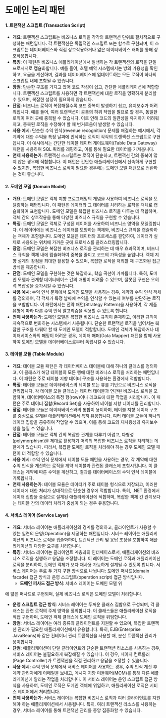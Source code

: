# 도메인 논리 패턴

#### 1. 트랜잭션 스크립트 (Transaction Script)

* **개요**: 트랜잭션 스크립트는 비즈니스 로직을 각각의 트랜잭션 단위로 절차적으로 구성하는 패턴입니다. 각 트랜잭션은 독립적인 스크립트 또는 함수로 구현되며, 이 스크립트는 데이터베이스와 직접 상호작용하거나 얇은 데이터베이스 래퍼를 통해 상호작용합니다.
* **특징**: 이 패턴은 비즈니스 애플리케이션에서 발생하는 각 트랜잭션의 로직을 단일 프로시저로 캡슐화합니다. 예를 들어, 호텔 예약 시스템에서는 방의 가용성을 확인하고, 요금을 계산하며, 결과를 데이터베이스에 업데이트하는 모든 로직이 하나의 스크립트 내에 포함될 수 있습니다.
* **장점**: 단순한 구조를 가지고 있어 코드 작성이 쉽고, 간단한 애플리케이션에 적합합니다. 트랜잭션 스크립트를 사용하면 각 트랜잭션에 대한 로직을 명확하게 분리할 수 있으며, 복잡한 설정이 필요하지 않습니다.
* **단점**: 비즈니스 로직이 복잡해질수록 코드 중복이 발생하기 쉽고, 유지보수가 어려워집니다. 예를 들어, 여러 트랜잭션이 공통의 하위 작업을 필요로 할 경우, 동일한 로직이 여러 곳에 중복될 수 있습니다. 이로 인해 코드의 일관성을 유지하기 어려워지고, 중복된 로직을 수정해야 할 때 번거로움이 발생할 수 있습니다.
* **사용 예시**: 단순한 수익 인식(revenue recognition) 문제를 해결하는 예시에서, 각 계약에 대한 수익을 특정 날짜에 인식하는 로직이 각각의 트랜잭션 스크립트로 구현됩니다. 이 예시에서는 간단한 테이블 데이터 게이트웨이(Table Data Gateway) 패턴을 사용하여 SQL 쿼리를 래핑하고, 이를 통해 필요한 데이터를 가져옵니다.
* **언제 사용하는가**: 트랜잭션 스크립트는 로직이 단순하고, 트랜잭션 간의 중복이 많지 않은 경우에 적합합니다. 이 패턴은 간단한 애플리케이션에서 신속하게 구현할 수 있지만, 복잡한 비즈니스 로직이 필요한 경우에는 도메인 모델 패턴으로 전환하는 것이 좋습니다.

#### 2. 도메인 모델 (Domain Model)

* **개요**: 도메인 모델은 객체 지향 프로그래밍의 개념을 사용하여 비즈니스 로직을 모델링하는 패턴입니다. 이 패턴은 데이터와 그 데이터를 처리하는 로직을 객체로 캡슐화하여 표현합니다. 도메인 모델은 복잡한 비즈니스 로직을 다루는 데 적합하며, 객체 간의 상호작용을 통해 다양한 비즈니스 규칙을 구현할 수 있습니다.
* **특징**: 도메인 모델은 객체로 구성된 레이어를 사용하여 비즈니스 영역을 모델링합니다. 이 레이어에는 비즈니스 데이터를 모방하는 객체와, 비즈니스 규칙을 캡슐화하는 객체가 포함됩니다. 도메인 모델은 데이터와 프로세스를 결합하여, 데이터가 실제로 사용되는 위치에 가까운 곳에 프로세스를 클러스터링합니다.
* **장점**: 도메인 모델은 복잡한 비즈니스 로직을 관리하는 데 매우 효과적이며, 비즈니스 규칙을 객체 내에 캡슐화하여 중복을 줄이고 코드의 가독성을 높입니다. 객체 지향 설계의 장점을 최대한 활용할 수 있으며, 복잡한 로직을 처리할 때 구조화된 접근 방식을 제공합니다.
* **단점**: 도메인 모델을 구현하는 것은 복잡하고, 학습 곡선이 가파릅니다. 특히, 도메인 모델과 관계형 데이터베이스 간의 매핑이 어려울 수 있으며, 잘못된 구현은 오히려 복잡성을 증가시킬 수 있습니다.
* **사용 예시**: 수익 인식 문제에서 도메인 모델을 사용하는 경우, 계약과 수익 인식 객체를 정의하여, 각 객체가 특정 날짜에 수익을 인식할 수 있는지 여부를 판단하는 로직을 포함합니다. 이 패턴에서는 전략 패턴(Strategy Pattern)을 사용하여, 각 제품 유형에 따라 다른 수익 인식 알고리즘을 적용할 수 있도록 합니다.
* **언제 사용하는가**: 도메인 모델은 복잡한 비즈니스 규칙이 존재하고, 이러한 규칙이 지속적으로 변화하는 시스템에서 사용됩니다. 단순한 트랜잭션 로직을 넘어서는 복잡한 구조를 다뤄야 할 때 도메인 모델이 적합합니다. 도메인 객체가 복잡하거나 데이터베이스와의 매핑이 어려운 경우, 데이터 매퍼(Data Mapper) 패턴을 함께 사용하여 도메인 모델을 데이터베이스로부터 독립시킬 수 있습니다.

#### 3. 테이블 모듈 (Table Module)

* **개요**: 테이블 모듈 패턴은 각 데이터베이스 테이블에 대해 하나의 클래스를 정의하고, 이 클래스가 해당 테이블의 모든 행에 대한 비즈니스 로직을 처리하는 패턴입니다. 이 패턴은 주로 테이블 지향 데이터 구조를 사용하는 환경에서 적합합니다.
* **특징**: 테이블 모듈은 데이터베이스의 테이블 또는 뷰를 기반으로 비즈니스 로직을 관리합니다. 각 테이블 모듈 클래스는 데이터 테이블과 연관된 비즈니스 로직을 포함하며, 데이터베이스의 특정 행(row)이나 레코드에 대한 작업을 처리합니다. 이 패턴은 주로 데이터 집합(Record Set)을 사용하여 테이블 지향 데이터를 관리합니다.
* **장점**: 테이블 모듈은 데이터베이스와의 통합이 용이하며, 테이블 지향 데이터 구조를 중심으로 설계된 애플리케이션에서 특히 유용합니다. 여러 테이블 모듈이 하나의 데이터 집합을 공유하여 작업할 수 있으며, 이를 통해 코드의 재사용성과 유지보수성을 높일 수 있습니다.
* **단점**: 테이블 모듈은 객체 간의 복잡한 관계를 다루기 어렵고, 다형성(polymorphism)을 제대로 활용하기 어려워 복잡한 비즈니스 로직을 처리하는 데 한계가 있습니다. 따라서, 복잡한 도메인 로직을 처리해야 하는 경우 도메인 모델 패턴이 더 적합할 수 있습니다.
* **사용 예시**: 수익 인식 문제에서 테이블 모듈 패턴을 사용하는 경우, 각 계약에 대한 수익 인식을 계산하는 로직을 계약 테이블과 관련된 클래스에 포함시킵니다. 이 클래스는 계약에 따른 수익을 계산하고, 결과를 데이터베이스의 수익 인식 테이블에 기록합니다.
* **언제 사용하는가**: 테이블 모듈은 데이터가 주로 테이블 형식으로 저장되고, 이러한 데이터에 대한 처리가 상대적으로 단순한 경우에 적합합니다. 특히, .NET 환경에서 데이터 집합을 중심으로 설계된 애플리케이션에 적합하며, 복잡한 객체 간 관계보다는 테이블 간의 데이터 처리가 중심이 되는 경우 유용합니다.

#### 4. 서비스 레이어 (Service Layer)

* **개요**: 서비스 레이어는 애플리케이션의 경계를 정의하고, 클라이언트가 사용할 수 있는 일련의 운영(Operation)을 제공하는 패턴입니다. 서비스 레이어는 애플리케이션의 비즈니스 로직을 캡슐화하며, 트랜잭션 관리 및 응답 조정을 포함하여 애플리케이션의 다양한 요구를 처리합니다.
* **특징**: 서비스 레이어는 클라이언트 계층과의 인터페이스로서, 애플리케이션의 비즈니스 로직을 실행하고 응답을 조정합니다. 이 레이어는 도메인 로직과 애플리케이션 로직을 분리하여, 도메인 객체가 보다 재사용 가능하게 설계될 수 있도록 합니다. 서비스 레이어는 주로 두 가지 구현 방식으로 나뉩니다: 도메인 퍼사드(domain facade) 접근 방식과 운영 스크립트(operation script) 접근 방식입니다.
  * **도메인 퍼사드 접근 방식**: 서비스 레이어는 도메인 모델 위

에 얇은 퍼사드로 구현되며, 실제 비즈니스 로직은 도메인 모델이 처리합니다.

* **운영 스크립트 접근 방식**: 서비스 레이어는 두꺼운 클래스 집합으로 구성되며, 각 클래스는 관련 로직의 주제 영역을 정의합니다. 이 클래스들은 애플리케이션 로직을 직접 구현하며, 도메인 객체 클래스에 도메인 로직을 위임합니다.
* **장점**: 서비스 레이어는 여러 종류의 클라이언트를 지원할 수 있으며, 복잡한 트랜잭션 관리가 필요한 애플리케이션에서 유용합니다. 특히, EJB(Enterprise JavaBeans)와 같은 컨테이너 관리 트랜잭션을 사용할 때, 분산 트랜잭션 관리가 용이합니다.
* **단점**: 애플리케이션이 단일 클라이언트와 단순한 트랜잭션 리소스를 사용하는 경우, 서비스 레이어는 불필요하게 복잡해질 수 있습니다. 이 경우, 페이지 컨트롤러(Page Controller)가 트랜잭션을 직접 관리하고 응답을 조정할 수 있습니다.
* **사용 예시**: 수익 인식 문제에서 서비스 레이어를 사용하는 경우, 수익 인식 계산 후 계약 관리자에게 이메일을 보내고, 메시지 지향 미들웨어(MOM)를 통해 다른 애플리케이션에 알리는 작업을 처리합니다. 이 서비스 레이어는 운영 스크립트 접근 방식을 사용하여, 도메인 로직은 도메인 객체에 위임하고, 애플리케이션 로직은 서비스 레이어에서 처리합니다.
* **언제 사용하는가**: 서비스 레이어는 복잡한 비즈니스 로직과 여러 클라이언트를 지원해야 하는 애플리케이션에서 사용됩니다. 특히, 여러 트랜잭션 리소스를 사용하는 경우, 서비스 레이어를 통해 트랜잭션 관리를 중앙 집중화할 수 있습니다.
